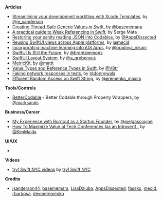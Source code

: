 **Articles**

* [Streamlining your development workflow with Xcode Templates](https://edit.theappbusiness.com/streamlining-your-development-workflow-with-xcode-templates-b99a73a5b5f8), by [@je_sanderson](https://twitter.com/je_sanderson)
* [Creating Thread-Safe Generic Values in Swift](https://basememara.com/creating-thread-safe-generic-values-in-swift/), by [@basememara](https://twitter.com/basememara)
* [A practical guide to Weak Referencing in Swift](https://medium.com/flawless-app-stories/a-practical-guide-to-weak-referencing-in-swift-60a1e4da2ef9), by Serge Mata
* [Restoring your sanity reading JSON into Codables](https://www.appsdissected.com/json-codable-decodingerror-quicktype/), by [@AppsDissected](https://twitter.com/AppsDissected)
* [Reusing SwiftUI views across Apple platforms](https://mecid.github.io/2019/10/23/reusing-swiftui-views-across-apple-platforms/), by [@mecid](https://twitter.com/mecid)
* [Incorporating machine learning into iOS Apps](https://medium.com/@pradnya_nikam/incorporating-machine-learning-into-ios-apps-a5eb8bccd915), by [@pradnya_nikam](https://twitter.com/pradnya_nikam)
* [SwiftUI Is Still the Future](https://inessential.com/2019/10/21/swiftui_is_still_the_future), by [@brentsimmons](https://twitter.com/brentsimmons/)
* [SwiftUI Layout System](https://kean.github.io/post/swiftui-layout-system), by [@a_grebenyuk](https://twitter.com/a_grebenyuk)
* [Metric​Kit](https://nshipster.com/metrickit/), by [@mattt](https://twitter.com/mattt)
* [Value Types and Reference Types in Swift](https://www.vadimbulavin.com/value-types-and-reference-types-in-swift/), by [@V8tr](https://twitter.com/V8tr)
* [Faking network responses in tests](https://www.donnywals.com/faking-network-responses-in-tests/), by [@donnywals](https://twitter.com/donnywals)
* [Efficient Random Access on Swift String](https://maximeremenko.com/string-random-access), by [@eremenko_maxim](https://twitter.com/eremenko_maxim)

**Tools/Controls**

* [BetterCodable](https://github.com/marksands/BetterCodable) - Better Codable through Property Wrappers, by [@marksands](https://twitter.com/marksands)

**Business/Career**

* [My Experience with Burnout as a Startup Founder](https://open.buffer.com/burnout/), by [@joelgascoigne](https://twitter.com/joelgascoigne)
* [How To Maximize Value at Tech Conferences (as an Introvert) ](https://dev.to/kimmaida/how-to-maximize-value-at-tech-conferences-as-an-introvert-3636), by [@KimMaida](https://twitter.com/KimMaida)

**UI/UX**

* 

**Videos**

* [try! Swift NYC videos](https://www.youtube.com/playlist?list=PLCl5NM4qD3u8MjC_uV709BxqPoT3KX2C-) by [try! Swift NYC
](https://twitter.com/tryswiftnyc)

**Credits**

* [jsanderson44](https://github.com/jsanderson44), [basememara](https://github.com/basememara), [LisaDziuba](https://github.com/lisadziuba), [AppsDissected](https://github.com/AppsDissected), [fassko](https://github.com/fassko), [mecid](https://github.com/mecid), [rbarbosa](https://github.com/rbarbosa), [devmeremenko](https://github.com/devMEremenko/)
